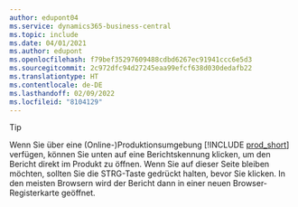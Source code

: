 ```yaml
---
author: edupont04
ms.service: dynamics365-business-central
ms.topic: include
ms.date: 04/01/2021
ms.author: edupont
ms.openlocfilehash: f79bef35297609488cdbd6267ec91941ccc6e5d3
ms.sourcegitcommit: 2c972dfc94d27245eaa99efcf638d030dedafb22
ms.translationtype: HT
ms.contentlocale: de-DE
ms.lasthandoff: 02/09/2022
ms.locfileid: "8104129"
---
```

> [!TIP]
> Wenn Sie über eine (Online-)Produktionsumgebung [!INCLUDE [prod_short](prod_short.md)] verfügen, können Sie unten auf eine Berichtskennung klicken, um den Bericht direkt im Produkt zu öffnen. Wenn Sie auf dieser Seite bleiben möchten, sollten Sie die STRG-Taste gedrückt halten, bevor Sie klicken. In den meisten Browsern wird der Bericht dann in einer neuen Browser-Registerkarte geöffnet. 